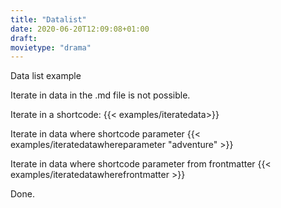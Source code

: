 ```yaml
---
title: "Datalist"
date: 2020-06-20T12:09:08+01:00
draft:
movietype: "drama"
---
```

Data list example

Iterate in data in the .md file is not possible.

Iterate in a shortcode:
{{< examples/iteratedata>}}


Iterate in data where shortcode parameter
{{< examples/iteratedatawhereparameter "adventure" >}}

Iterate in data where shortcode parameter from frontmatter
{{< examples/iteratedatawherefrontmatter >}}

Done.
